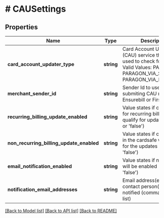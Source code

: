 # # CAUSettings

## Properties

Name | Type | Description | Notes
------------ | ------------- | ------------- | -------------
**card_account_updater_type** | **string** | Card Account Updater (CAU) service that will be used to check for updates.  Valid Values:      PARAGON      PARAGON_VIA_SAGE      PARAGON_VIA_FIRST_DATA | [optional]
**merchant_sender_id** | **string** | Sender Id to use for submiting CAU requests to Ensurebill or First Data. | [optional]
**recurring_billing_update_enabled** | **string** | Value states if cards used for recurring billing will qualify for updates (&#39;true&#39; or &#39;false&#39;) | [optional]
**non_recurring_billing_update_enabled** | **string** | Value states if cards stored in the cardsafe will qualify for the updates (&#39;true&#39; or &#39;false&#39;) | [optional]
**email_notification_enabled** | **string** | Value states if notification will be enabled (&#39;true&#39; or &#39;false&#39;) | [optional]
**notification_email_addresses** | **string** | Email address(es) of contact person(s) to be notified (comma seperated list) | [optional]

[[Back to Model list]](../../README.md#models) [[Back to API list]](../../README.md#endpoints) [[Back to README]](../../README.md)
